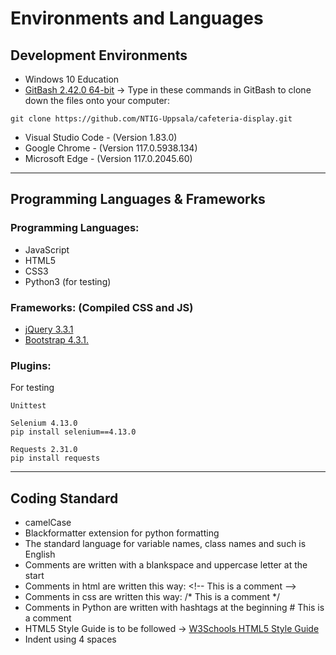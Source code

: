 # Environments and Languages 

## Development Environments

- Windows 10 Education
- [GitBash 2.42.0 64-bit](https://git-scm.com/download/win) -> Type in these commands in GitBash to clone down the files onto your computer:
```
git clone https://github.com/NTIG-Uppsala/cafeteria-display.git
```
- Visual Studio Code - (Version 1.83.0)
- Google Chrome - (Version 117.0.5938.134)
- Microsoft Edge - (Version 117.0.2045.60)

***

## Programming Languages & Frameworks

### Programming Languages:
- JavaScript
- HTML5
- CSS3
- Python3 (for testing)

### Frameworks: (Compiled CSS and JS)
- [jQuery 3.3.1](https://jquery.com/download/)
- [Bootstrap 4.3.1.](https://getbootstrap.com/docs/4.3/getting-started/download/)

### Plugins:
For testing
```
Unittest

Selenium 4.13.0				
pip install selenium==4.13.0

Requests 2.31.0
pip install requests 
```

***

## Coding Standard 
- camelCase
- Blackformatter extension for python formatting
- The standard language for variable names, class names and such is English
- Comments are written with a blankspace and uppercase letter at the start
- Comments in html are written this way: \<!-- This is a comment -->
- Comments in css are written this way: /* This is a comment */
- Comments in Python are written with hashtags at the beginning # This is a comment
- HTML5 Style Guide is to be followed -> [W3Schools HTML5 Style Guide](https://www.w3schools.com/html/html5_syntax.asp)
- Indent using 4 spaces


